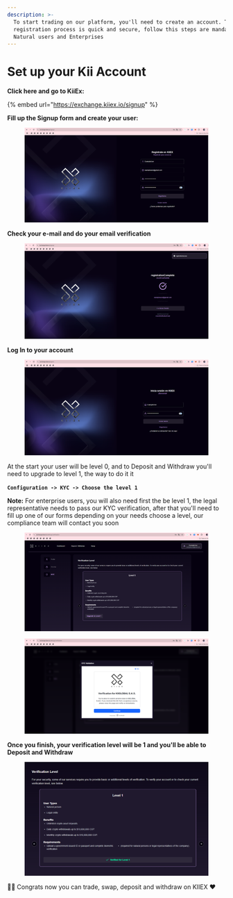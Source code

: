 ```yaml
---
description: >-
  To start trading on our platform, you'll need to create an account. The
  registration process is quick and secure, follow this steps are mandatory for
  Natural users and Enterprises
---
```


# Set up your Kii Account

**Click here and go to KiiEx:**&#x20;

{% embed url="https://exchange.kiiex.io/signup" %}

**Fill up the Signup form and create your user:**

<figure><img src="../../.gitbook/assets/image (11).png" alt=""><figcaption></figcaption></figure>

**Check your e-mail and do your email verification**

<figure><img src="../../.gitbook/assets/image (12).png" alt=""><figcaption></figcaption></figure>

**Log In to your account**

<figure><img src="../../.gitbook/assets/image (14).png" alt=""><figcaption></figcaption></figure>

At the start your user will be level 0, and to Deposit and Withdraw you'll need to upgrade to level 1, the way to do it it&#x20;

**`Configuration -> KYC -> Choose the level 1`**&#x20;

**Note:** For enterprise users, you will also need first the be level 1, the legal representative needs to pass our KYC verification, after that you'll need to fill up one of our forms depending on your needs choose a level, our compliance team will contact you soon

<figure><img src="../../.gitbook/assets/image (15).png" alt=""><figcaption></figcaption></figure>

<figure><img src="../../.gitbook/assets/image (16).png" alt=""><figcaption></figcaption></figure>

**Once you finish, your verification level will be 1 and you'll be able to Deposit and Withdraw**&#x20;

<figure><img src="../../.gitbook/assets/image (17).png" alt=""><figcaption></figcaption></figure>

🥳✨ Congrats now you can trade, swap, deposit and withdraw on KIIEX ❤️

